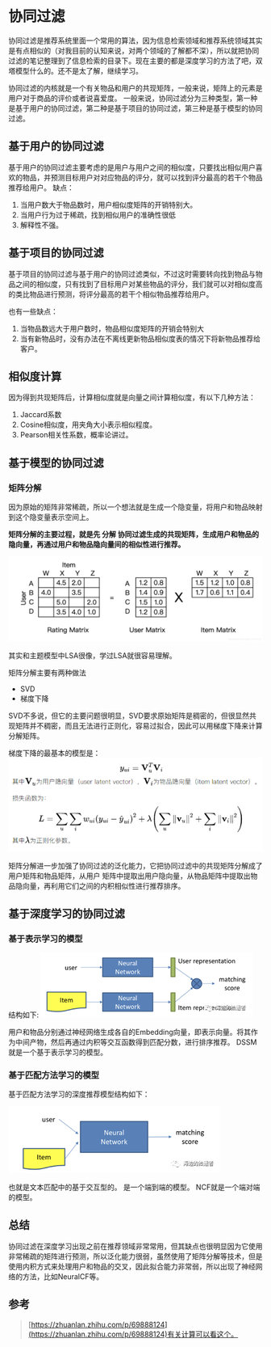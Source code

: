 # 协同过滤


协同过滤是推荐系统里面一个常用的算法，因为信息检索领域和推荐系统领域其实是有点相似的（对我目前的认知来说，对两个领域的了解都不深），所以就把协同过滤的笔记整理到了信息检索的目录下。现在主要的都是深度学习的方法了吧，双塔模型什么的。还不是太了解，继续学习。

协同过滤的内核就是一个有关物品和用户的共现矩阵，一般来说，矩阵上的元素是用户对于商品的评价或者说喜爱度。
一般来说，协同过滤分为三种类型，第一种是基于用户的协同过滤，第二种是基于项目的协同过滤，第三种是基于模型的协同过滤。

## 基于用户的协同过滤

基于用户的协同过滤主要考虑的是用户与用户之间的相似度，只要找出相似用户喜欢的物品，并预测目标用户对对应物品的评分，就可以找到评分最高的若干个物品推荐给用户。
缺点：

1. 当用户数大于物品数时，用户相似度矩阵的开销特别大。
2. 当用户行为过于稀疏，找到相似用户的准确性很低
3. 解释性不强。

## 基于项目的协同过滤
基于项目的协同过滤与基于用户的协同过滤类似，不过这时需要转向找到物品与物品之间的相似度，只有找到了目标用户对某些物品的评分，我们就可以对相似度高的类比物品进行预测，将评分最高的若干个相似物品推荐给用户。

也有一些缺点：

1. 当物品数远大于用户数时，物品相似度矩阵的开销会特别大
2. 当有新物品时，没有办法在不离线更新物品相似度表的情况下将新物品推荐给客户。

## 相似度计算
因为得到共现矩阵后，计算相似度就是向量之间计算相似度，有以下几种方法：

1. Jaccard系数
2. Cosine相似度，用夹角大小表示相似程度。
3. Pearson相关性系数，概率论讲过。


## 基于模型的协同过滤

### 矩阵分解
因为原始的矩阵非常稀疏，所以一个想法就是生成一个隐变量，将用户和物品映射到这个隐变量表示空间上。

**矩阵分解的主要过程，就是先 分解 协同过滤生成的共现矩阵，生成用户和物品的隐向量，再通过用户和物品隐向量间的相似性进行推荐。**

![](image/Pasted%20image%2020221103125319.png)

其实和主题模型中LSA很像，学过LSA就很容易理解。

矩阵分解主要有两种做法

- SVD
- 梯度下降

SVD不多说，但它的主要问题很明显，SVD要求原始矩阵是稠密的，但很显然共现矩阵并不稠密，而且无法进行正则化，容易过拟合，因此可以用梯度下降来计算分解矩阵。

梯度下降的最基本的模型是：
![](image/Pasted%20image%2020221103132109.png)



矩阵分解进一步加强了协同过滤的泛化能力，它把协同过滤中的共现矩阵分解成了用户矩阵和物品矩阵，从用户 矩阵中提取出用户隐向量，从物品矩阵中提取出物品隐向量，再利用它们之间的内积相似性进行推荐排序。

## 基于深度学习的协同过滤

### 基于表示学习的模型
结构如下:
![](image/Pasted%20image%2020221103142640.png)

用户和物品分别通过神经网络生成各自的Embedding向量，即表示向量。将其作为中间产物，然后再通过内积等交互函数得到匹配分数，进行排序推荐。
DSSM就是一个基于表示学习的模型。
### 基于匹配方法学习的模型
基于匹配方法学习的深度推荐模型结构如下：

![](image/Pasted%20image%2020221103143818.png)

也就是文本匹配中的基于交互型的。
是一个端到端的模型。
NCF就是一个端对端的模型。

## 总结
协同过滤在深度学习出现之前在推荐领域非常常用，但其缺点也很明显因为它使用非常稀疏的矩阵进行预测，所以泛化能力很弱，虽然使用了矩阵分解等技术，但是使用内积方式来处理用户和物品的交叉，因此拟合能力非常弱，所以出现了神经网络的方法，比如NeuralCF等。

## 参考

>[https://zhuanlan.zhihu.com/p/69888124](https://zhuanlan.zhihu.com/p/69888124)有关计算可以看这个。



